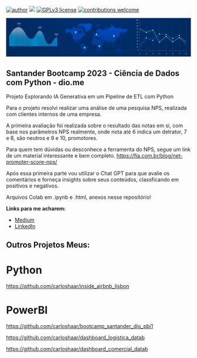 [![author](https://img.shields.io/badge/author-CarlosHaar-green.svg)](https://www.linkedin.com/in/carloshaar/) [![](https://img.shields.io/badge/python-3.7+-blue.svg)](https://www.python.org/downloads/release/python-365/) [![GPLv3 license](https://img.shields.io/badge/License-GPLv3-blue.svg)](http://perso.crans.org/besson/LICENSE.html) [![contributions welcome](https://img.shields.io/badge/contributions-welcome-yellow.svg?style=flat)](https://github.com/carloshaar/portfolio/issues)

<p align="center">
  <img src="banner_new.png" alt="Designed by Freepik">
</p>

## Santander Bootcamp 2023 - Ciência de Dados com Python - dio.me

Projeto Explorando IA Generativa em um Pipeline de ETL com Python

Para o projeto resolvi realizar uma análise de uma pesquisa NPS, realizada com clientes internos de uma empresa.

A primeira avaliação foi realizada sobre o resultado das notas em si, com base nos parâmetros NPS realmente, onde nota até 6 indica um detrator, 7 e 8, são neutros e 9 e 10, promotores.

Para quem tem dúvidas ou desconhece a ferramenta do NPS, segue um link de um material interessante e bem completo. https://fia.com.br/blog/net-promoter-score-nps/

Após essa primeira parte vou utilizar o Chat GPT para que avalie os comentários e forneça insights sobre seus conteúdos, classficando em positivos e negativos.

Arquivos Colab em .ipynb e .html, anexos nesse repositório!

**Links para me acharem:**
* [Medium](https://medium.com/@carloshaar)
* [LinkedIn](https://www.linkedin.com/in/carloshaar/)


## Outros Projetos Meus:
# Python
https://github.com/carloshaar/inside_airbnb_lisbon

# PowerBI
https://github.com/carloshaar/bootcamp_santander_dio_pbi1

https://github.com/carloshaar/dashboard_logistica_datab

https://github.com/carloshaar/dashboard_comercial_datab
